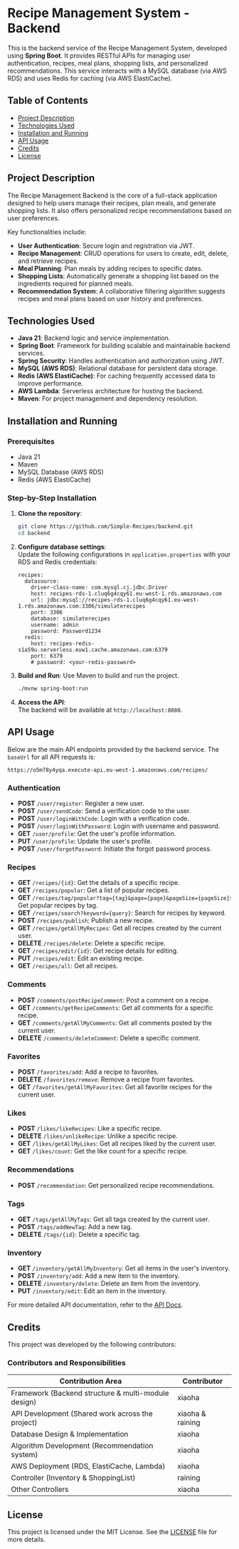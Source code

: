 
# Recipe Management System - Backend

This is the backend service of the Recipe Management System, developed using **Spring Boot**. It provides RESTful APIs for managing user authentication, recipes, meal plans, shopping lists, and personalized recommendations. This service interacts with a MySQL database (via AWS RDS) and uses Redis for caching (via AWS ElastiCache).

## Table of Contents

- [Project Description](#project-description)
- [Technologies Used](#technologies-used)
- [Installation and Running](#installation-and-running)
- [API Usage](#api-usage)
- [Credits](#credits)
- [License](#license)

## Project Description

The Recipe Management Backend is the core of a full-stack application designed to help users manage their recipes, plan meals, and generate shopping lists. It also offers personalized recipe recommendations based on user preferences.

Key functionalities include:

- **User Authentication**: Secure login and registration via JWT.
- **Recipe Management**: CRUD operations for users to create, edit, delete, and retrieve recipes.
- **Meal Planning**: Plan meals by adding recipes to specific dates.
- **Shopping Lists**: Automatically generate a shopping list based on the ingredients required for planned meals.
- **Recommendation System**: A collaborative filtering algorithm suggests recipes and meal plans based on user history and preferences.

## Technologies Used

- **Java 21**: Backend logic and service implementation.
- **Spring Boot**: Framework for building scalable and maintainable backend services.
- **Spring Security**: Handles authentication and authorization using JWT.
- **MySQL (AWS RDS)**: Relational database for persistent data storage.
- **Redis (AWS ElastiCache)**: For caching frequently accessed data to improve performance.
- **AWS Lambda**: Serverless architecture for hosting the backend.
- **Maven**: For project management and dependency resolution.

## Installation and Running

### Prerequisites

- Java 21
- Maven
- MySQL Database (AWS RDS)
- Redis (AWS ElastiCache)

### Step-by-Step Installation

1. **Clone the repository**:
   ```bash
   git clone https://github.com/Simple-Recipes/backend.git
   cd backend
   ```

2. **Configure database settings**:  
   Update the following configurations in `application.properties` with your RDS and Redis credentials:

   ```properties
   recipes:
     datasource:
       driver-class-name: com.mysql.cj.jdbc.Driver
       host: recipes-rds-1.cluq6g4cqy61.eu-west-1.rds.amazonaws.com
       url: jdbc:mysql://recipes-rds-1.cluq6g4cqy61.eu-west-1.rds.amazonaws.com:3306/simulaterecipes
       port: 3306
       database: simulaterecipes
       username: admin
       password: Password1234
     redis:
       host: recipes-redis-s1a59u.serverless.euw1.cache.amazonaws.com:6379
       port: 6379
       # password: <your-redis-password>
   ```

3. **Build and Run**:
   Use Maven to build and run the project.
   ```bash
   ./mvnw spring-boot:run
   ```

4. **Access the API**:  
   The backend will be available at `http://localhost:8080`.

## API Usage

Below are the main API endpoints provided by the backend service. The `baseUrl` for all API requests is:

```
https://o5m78y4yqa.execute-api.eu-west-1.amazonaws.com/recipes/
```

### Authentication

- **POST** `/user/register`: Register a new user.
- **POST** `/user/sendCode`: Send a verification code to the user.
- **POST** `/user/loginWithCode`: Login with a verification code.
- **POST** `/user/loginWithPassword`: Login with username and password.
- **GET** `/user/profile`: Get the user's profile information.
- **PUT** `/user/profile`: Update the user's profile.
- **POST** `/user/forgotPassword`: Initiate the forgot password process.

### Recipes

- **GET** `/recipes/{id}`: Get the details of a specific recipe.
- **GET** `/recipes/popular`: Get a list of popular recipes.
- **GET** `/recipes/tag/popular?tag={tag}&page={page}&pageSize={pageSize}`: Get popular recipes by tag.
- **GET** `/recipes/search?keyword={query}`: Search for recipes by keyword.
- **POST** `/recipes/publish`: Publish a new recipe.
- **GET** `/recipes/getAllMyRecipes`: Get all recipes created by the current user.
- **DELETE** `/recipes/delete`: Delete a specific recipe.
- **GET** `/recipes/edit/{id}`: Get recipe details for editing.
- **PUT** `/recipes/edit`: Edit an existing recipe.
- **GET** `/recipes/all`: Get all recipes.

### Comments

- **POST** `/comments/postRecipeComment`: Post a comment on a recipe.
- **GET** `/comments/getRecipeComments`: Get all comments for a specific recipe.
- **GET** `/comments/getAllMyComments`: Get all comments posted by the current user.
- **DELETE** `/comments/deleteComment`: Delete a specific comment.

### Favorites

- **POST** `/favorites/add`: Add a recipe to favorites.
- **DELETE** `/favorites/remove`: Remove a recipe from favorites.
- **GET** `/favorites/getAllMyFavorites`: Get all favorite recipes for the current user.

### Likes

- **POST** `/likes/likeRecipes`: Like a specific recipe.
- **DELETE** `/likes/unlikeRecipe`: Unlike a specific recipe.
- **GET** `/likes/getAllMyLikes`: Get all recipes liked by the current user.
- **GET** `/likes/count`: Get the like count for a specific recipe.

### Recommendations

- **POST** `/recommendation`: Get personalized recipe recommendations.

### Tags

- **GET** `/tags/getAllMyTags`: Get all tags created by the current user.
- **POST** `/tags/addNewTag`: Add a new tag.
- **DELETE** `/tags/{id}`: Delete a specific tag.

### Inventory

- **GET** `/inventory/getAllMyInventory`: Get all items in the user's inventory.
- **POST** `/inventory/add`: Add a new item to the inventory.
- **DELETE** `/inventory/delete`: Delete an item from the inventory.
- **PUT** `/inventory/edit`: Edit an item in the inventory.

For more detailed API documentation, refer to the [API Docs](https://o5m78y4yqa.execute-api.eu-west-1.amazonaws.com/recipes/doc.html).

## Credits

This project was developed by the following contributors:

### **Contributors and Responsibilities**

| **Contribution Area** | **Contributor**          |
|-----------------------|--------------------------|
| Framework (Backend structure & multi-module design) | xiaoha                   |
| API Development (Shared work across the project) | xiaoha & raining          |
| Database Design & Implementation | xiaoha                   |
| Algorithm Development (Recommendation system) | xiaoha                   |
| AWS Deployment (RDS, ElastiCache, Lambda) | xiaoha                   |
| Controller (Inventory & ShoppingList) | raining                  |
| Other Controllers | xiaoha                   |

## License

This project is licensed under the MIT License. See the [LICENSE](LICENSE) file for more details.

